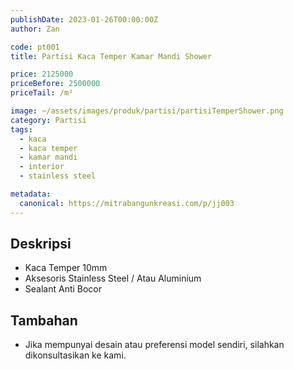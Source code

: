 ```yaml
---
publishDate: 2023-01-26T00:00:00Z
author: Zan

code: pt001
title: Partisi Kaca Temper Kamar Mandi Shower

price: 2125000
priceBefore: 2500000
priceTail: /m²

image: ~/assets/images/produk/partisi/partisiTemperShower.png
category: Partisi
tags:
  - kaca
  - kaca temper
  - kamar mandi
  - interior
  - stainless steel

metadata:
  canonical: https://mitrabangunkreasi.com/p/jj003
---
```


## Deskripsi

- Kaca Temper 10mm
- Aksesoris Stainless Steel / Atau Aluminium
- Sealant Anti Bocor

## Tambahan
- Jika mempunyai desain atau preferensi model sendiri, silahkan dikonsultasikan ke kami.